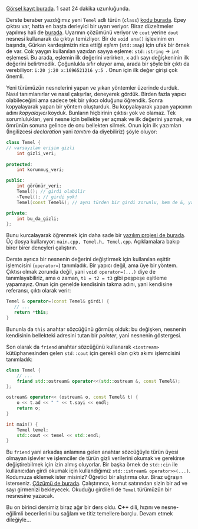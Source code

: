 [Görsel kayıt burada](https://drive.google.com/file/d/1Ls8NcHeju8L_yrY0eDc9ZUUdb_Faqyzr/view). 1 saat 24 dakika uzunluğunda.  

Derste beraber yazdığımız yeni `Temel` adlı türün (`class`) [kodu burada]( https://www.onlinegdb.com/IO4hMr9R-). Epey çıktısı var, hatta en başta derleyici bir uyarı veriyor. Biraz düzeltmeler yapılmış hali de [burada]( https://onlinegdb.com/8h299NKAP). Uyarının çözümünü veriyor ve `cout` yerine `dout` nesnesi kullanarak da çıktıyı temizliyor. Bir de `void ana()` işlevinim en başında, Gürkan kardeşimizin rica ettiği *eşlem* (`std::map`) için ufak bir örnek de var. Cok yaygın kullanılan yazıdan sayıya eşleme: `std::string` -> `int` eşlemesi. Bu arada, eşlemin ilk değerini verirken, `x` adlı sayı değişkeninin ilk değerini belirtmedik. Çoğunlukla sıfır oluyor ama, arada bir şöyle bir çıktı da verebiliyor: `i:20 j:20 x:1696521216 y:5 `. Onun için ilk değer girişi çok önemli.

Yeni türümüzün nesnelerini yapan ve yıkan yöntemler üzerinde durduk. Nasıl tanımlanırlar ve nasıl çalışırlar, deneyerek gördük. Birden fazla yapıcı olabileceğini ama sadece tek bir yıkıcı olduğunu öğrendik. Sonra kopyalayarak yapan bir yöntem oluşturduk. Bu kopyalayarak yapan yapıcının adını *kopyalayıcı* koyduk. Bunların hiçbirinin çıktısı yok ve olamaz. Tek sorumlulukları, yeni nesne için bellekte yer açmak ve ilk değerini yazmak, ve ömrünün sonuna gelince de onu bellekten silmek. Onun için ilk yazımları (İngilizcesi *declaration* yani *tanıtım* da diyebiliriz) şöyle oluyor:
```c++ 
class Temel {
// varsayılan erişim gizli
    int gizli_veri;
    
protected: 
    int korunmuş_veri;

public: 
    int görünür_veri;
    Temel(); // girdi olabilir
    ~Temel(); // girdi yok! 
    Temel(const Temel&); // aynı türden bir girdi zorunlu, hem de &, yani takma ad (reference) gerekli 

private: 
    int bu_da_gizli;
};
```

Bunu kurcalayarak öğrenmek için daha sade bir [yazılım projesi de burada](https://onlinegdb.com/Mzd1nDHWM). Üç dosya kullanıyor: `main.cpp, Temel.h, Temel.cpp`.  Açıklamalara bakıp birer birer deneyleri çalıştırın.  

Derste ayrıca bir nesnenin değerini değiştirmek için kullanılan eşittir işlemcisini (`operator=`) tanımladık. Bir yapıcı değil, ama üye bir yöntem. Çıktısı olmak zorunda değil, yani `void operator=(...)` diye de tanımlayabiliriz, ama o zaman, `t1 = t2 = t3` gibi peşpeşe eşitleme yapamayız. Onun için genelde kendisinin takma adını, yani kendisine referansı, çıktı olarak verir: 
```c++
Temel & operator=(const Temel& girdi) {
   // ...
   return *this;
}
```

Bununla da `this` anahtar sözcüğünü görmüş olduk: bu değişken, nesnenin kendisinin bellekteki adresini tutan bir *pointer*, yani nesnenin göstergesi.

Son olarak da `friend` anahtar sözcüğünü kullanarak `<iostream>` kütüphanesinden gelen `std::cout` için gerekli olan çıktı akımı işlemcisini tanımladık: 
```c++
class Temel { 
    // ...
    friend std::ostream& operator<<(std::ostream &, const Temel&);
}; 

ostream& operator<< (ostream& o, const Temel& t) {
    o << t.ad << " " << t.sayi << endl;
    return o;
}

int main() { 
    Temel temel;
    std::cout << temel << std::endl; 
}
``` 

Bu `friend` yani arkadaş anlamına gelen anahtar sözcüğüyle türün üyesi olmayan işlevler ve işlemciler de türün gizli verilerini okumak ve gerekirse değiştirebilmek için izin almış oluyorlar. Bir başka örnek de `std::cin` ile kullanıcıdan girdi okumak için kullandığımız `std::istream& operator>>(...)`. Kodumuza eklemek ister misiniz? Öğretici bir alıştırma olur. Biraz uğraşın isterseniz. [Çözümü de burada](https://onlinegdb.com/pI4w1tUIl2). Çalıştırınca, komut satırından sizin bir ad ve sayı girmenizi bekleyecek. Okuduğu girdileri de `Temel` türümüzün bir nesnesine yazacak.

Bu on birinci dersimiz biraz ağır bir ders oldu. **C++** dili, hızını ve nesne-eğilimli becerilerini bu sağlam ve titiz temellere borçlu. Devam etmek dileğiyle... 